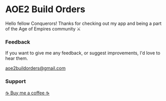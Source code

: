 # AOE2 Build Orders

Hello fellow Conquerors! Thanks for checking out my app and being a part of the Age of Empires community ⚔

### Feedback
If you want to give me any feedback, or suggest improvements, I'd love to hear them.

aoe2buildorders@gmail.com

### Support
<a href="https://www.buymeacoffee.com/poretti">☕ Buy me a coffee ☕</a>
